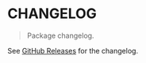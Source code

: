 # CHANGELOG

> Package changelog.

See [GitHub Releases](https://github.com/stdlib-js/stats-base-dists-erlang-mgf/releases) for the changelog.